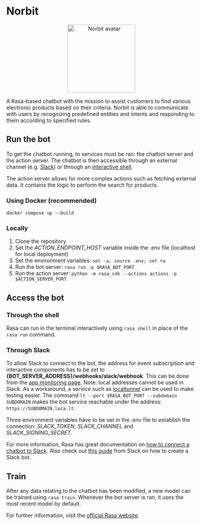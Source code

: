 # Norbit

<p align="center" width="100%">
<img src="https://user-images.githubusercontent.com/51837134/209583817-2eab01fe-77f1-45d1-9fc5-5a3d0a77d5e1.png" alt="Norbit avatar" width="180"/>
</p>


A Rasa-based chatbot with the mission to assist customers to find various electronic products based on their criteria. Norbit is able to communicate with users by recognizing predefined entities and intents and responding to them according to specified rules.

## Run the bot

To get the chatbot running, to services must be ran: the chatbot server and the action server. The chatbot is then accessible through an external channel (e.g. [Slack](#through-slack)) or through an [interactive shell](#through-the-shell).

The action server allows for more complex actions such as fetching external data. It contains the logic to perform the search for products.

### Using Docker (recommended)

```
docker compose up --build
```

### Locally

1. Clone the repository
2. Set the *ACTION_ENDPOINT_HOST* variable inside the .env file (localhost for local deployment)
3. Set the environment variables: `set -a; source .env; set +a`
4. Run the bot server: `rasa run -p $RASA_BOT_PORT`
5. Run the action server: `python -m rasa_sdk --actions actions -p $ACTION_SERVER_PORT`

## Access the bot

### Through the shell

Rasa can run in the terminal interactively using `rasa shell` in place of the `rasa run` command.

### Through Slack

To allow Slack to connect to the bot, the address for event subscription and interactive components has to be set to **{BOT_SERVER_ADDRESS}/webhooks/slack/webhook**. This can be done from the [app monitoring page](https://api.slack.com/apps/). Note: local addresses cannot be used in Slack. As a workaround, a service such as [localtunnel](https://github.com/localtunnel/localtunnel) can be used to make testing easier. The command `lt --port $RASA_BOT_PORT --subdomain SUBDOMAIN` makes the bot service reachable under the address: `https://SUBDOMAIN.loca.lt`.

Three environment variables have to be set in the .env file to establish the connection: *SLACK_TOKEN*, *SLACK_CHANNEL* and *SLACK_SIGNING_SECRET*.

For more information, Rasa has great documentation on [how to connect a chatbot to Slack](https://rasa.com/docs/rasa/connectors/slack). Also check out [this guide](https://api.slack.com/authentication/basics) from Slack on how to create a Slack bot.

## Train

After any data relating to the chatbot has been modified, a new model can be trained using `rasa train`. Whenever the bot server is ran, it uses the most recent model by default.

For further information, visit the [official Rasa website](http://www.rasa.com).